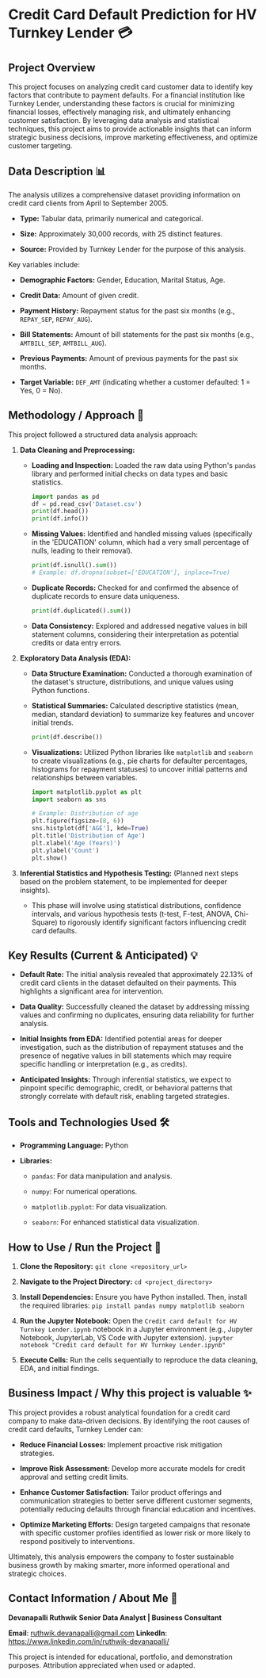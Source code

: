 # Credit Card Default Prediction for HV Turnkey Lender 💳

## Project Overview

This project focuses on analyzing credit card customer data to identify key factors that contribute to payment defaults. For a financial institution like Turnkey Lender, understanding these factors is crucial for minimizing financial losses, effectively managing risk, and ultimately enhancing customer satisfaction. By leveraging data analysis and statistical techniques, this project aims to provide actionable insights that can inform strategic business decisions, improve marketing effectiveness, and optimize customer targeting.

## Data Description 📊

The analysis utilizes a comprehensive dataset providing information on credit card clients from April to September 2005.

* **Type:** Tabular data, primarily numerical and categorical.

* **Size:** Approximately 30,000 records, with 25 distinct features.

* **Source:** Provided by Turnkey Lender for the purpose of this analysis.

Key variables include:

* **Demographic Factors:** Gender, Education, Marital Status, Age.

* **Credit Data:** Amount of given credit.

* **Payment History:** Repayment status for the past six months (e.g., `REPAY_SEP`, `REPAY_AUG`).

* **Bill Statements:** Amount of bill statements for the past six months (e.g., `AMTBILL_SEP`, `AMTBILL_AUG`).

* **Previous Payments:** Amount of previous payments for the past six months.

* **Target Variable:** `DEF_AMT` (indicating whether a customer defaulted: 1 = Yes, 0 = No).

## Methodology / Approach 🔬

This project followed a structured data analysis approach:

1.  **Data Cleaning and Preprocessing:**

    * **Loading and Inspection:** Loaded the raw data using Python's `pandas` library and performed initial checks on data types and basic statistics.

        ```python
        import pandas as pd
        df = pd.read_csv('Dataset.csv')
        print(df.head())
        print(df.info())

        ```

    * **Missing Values:** Identified and handled missing values (specifically in the 'EDUCATION' column, which had a very small percentage of nulls, leading to their removal).

        ```python
        print(df.isnull().sum())
        # Example: df.dropna(subset=['EDUCATION'], inplace=True)

        ```

    * **Duplicate Records:** Checked for and confirmed the absence of duplicate records to ensure data uniqueness.

        ```python
        print(df.duplicated().sum())

        ```

    * **Data Consistency:** Explored and addressed negative values in bill statement columns, considering their interpretation as potential credits or data entry errors.

2.  **Exploratory Data Analysis (EDA):**

    * **Data Structure Examination:** Conducted a thorough examination of the dataset's structure, distributions, and unique values using Python functions.

    * **Statistical Summaries:** Calculated descriptive statistics (mean, median, standard deviation) to summarize key features and uncover initial trends.

        ```python
        print(df.describe())

        ```

    * **Visualizations:** Utilized Python libraries like `matplotlib` and `seaborn` to create visualizations (e.g., pie charts for defaulter percentages, histograms for repayment statuses) to uncover initial patterns and relationships between variables.

        ```python
        import matplotlib.pyplot as plt
        import seaborn as sns

        # Example: Distribution of age
        plt.figure(figsize=(8, 6))
        sns.histplot(df['AGE'], kde=True)
        plt.title('Distribution of Age')
        plt.xlabel('Age (Years)')
        plt.ylabel('Count')
        plt.show()

        ```

3.  **Inferential Statistics and Hypothesis Testing:** (Planned next steps based on the problem statement, to be implemented for deeper insights).

    * This phase will involve using statistical distributions, confidence intervals, and various hypothesis tests (t-test, F-test, ANOVA, Chi-Square) to rigorously identify significant factors influencing credit card defaults.

## Key Results (Current & Anticipated) 💡

* **Default Rate:** The initial analysis revealed that approximately 22.13% of credit card clients in the dataset defaulted on their payments. This highlights a significant area for intervention.

* **Data Quality:** Successfully cleaned the dataset by addressing missing values and confirming no duplicates, ensuring data reliability for further analysis.

* **Initial Insights from EDA:** Identified potential areas for deeper investigation, such as the distribution of repayment statuses and the presence of negative values in bill statements which may require specific handling or interpretation (e.g., as credits).

* **Anticipated Insights:** Through inferential statistics, we expect to pinpoint specific demographic, credit, or behavioral patterns that strongly correlate with default risk, enabling targeted strategies.

## Tools and Technologies Used 🛠️

* **Programming Language:** Python

* **Libraries:**

    * `pandas`: For data manipulation and analysis.

    * `numpy`: For numerical operations.

    * `matplotlib.pyplot`: For data visualization.

    * `seaborn`: For enhanced statistical data visualization.

## How to Use / Run the Project 🚀

1.  **Clone the Repository:**
    `git clone <repository_url>`

2.  **Navigate to the Project Directory:**
    `cd <project_directory>`

3.  **Install Dependencies:** Ensure you have Python installed. Then, install the required libraries:
    `pip install pandas numpy matplotlib seaborn`

4.  **Run the Jupyter Notebook:** Open the `Credit card default for HV Turnkey Lender.ipynb` notebook in a Jupyter environment (e.g., Jupyter Notebook, JupyterLab, VS Code with Jupyter extension).
    `jupyter notebook "Credit card default for HV Turnkey Lender.ipynb"`

5.  **Execute Cells:** Run the cells sequentially to reproduce the data cleaning, EDA, and initial findings.

## Business Impact / Why this project is valuable ✨

This project provides a robust analytical foundation for a credit card company to make data-driven decisions. By identifying the root causes of credit card defaults, Turnkey Lender can:

* **Reduce Financial Losses:** Implement proactive risk mitigation strategies.

* **Improve Risk Assessment:** Develop more accurate models for credit approval and setting credit limits.

* **Enhance Customer Satisfaction:** Tailor product offerings and communication strategies to better serve different customer segments, potentially reducing defaults through financial education and incentives.

* **Optimize Marketing Efforts:** Design targeted campaigns that resonate with specific customer profiles identified as lower risk or more likely to respond positively to interventions.

Ultimately, this analysis empowers the company to foster sustainable business growth by making smarter, more informed operational and strategic choices.

## Contact Information / About Me 📧

**Devanapalli Ruthwik**
**Senior Data Analyst | Business Consultant**

**Email**: ruthwik.devanapalli@gmail.com
**LinkedIn**: <https://www.linkedin.com/in/ruthwik-devanapalli/>

This project is intended for educational, portfolio, and demonstration purposes. Attribution appreciated when used or adapted.